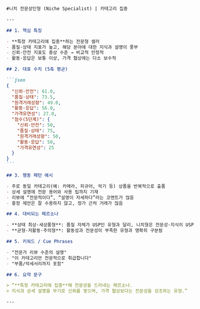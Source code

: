 ````markdown
#니치 전문상인형 (Niche Specialist) | 카테고리 집중

---

## 1. 핵심 특징

- **특정 카테고리에 집중**하는 전문형 셀러
- 품질·상태 지표가 높고, 해당 분야에 대한 지식과 설명이 풍부
- 신뢰·안전 지표도 중상 수준 → 비교적 안정적
- 활동·응답은 보통 이상, 가격 협상에는 다소 보수적

## 2. 대표 수치 (5축 평균)

```json
{
  "신뢰·안전": 61.0,
  "품질·상태": 73.5,
  "원격거래성향": 49.0,
  "활동·응답": 56.0,
  "가격유연성": 27.0,
  "점수(5단계)": {
    "신뢰·안전": 50,
    "품질·상태": 75,
    "원격거래성향": 50,
    "활동·응답": 50,
    "가격유연성": 25
  }
}
```

## 3. 행동 패턴 예시

- 주로 동일 카테고리(예: 카메라, 피규어, 악기 등) 상품을 반복적으로 출품
- 상세 설명에 전문 용어와 사용 팁까지 기재
- 리뷰에 “전문적이다”, “설명이 자세하다”라는 코멘트가 많음
- 흥정 제안은 잘 수용하지 않고, 정가 근처 거래가 많음

## 4. 대비되는 페르소나

- **상태 최상·새상품형**: 품질 자체가 USP인 유형과 달리, 니치형은 전문성·지식이 USP
- **균형·저활동·주의형**: 활동성과 전문성이 부족한 유형과 명확히 구분됨

## 5. 키워드 / Cue Phrases

- "전문가 리뷰 수준의 설명"
- "이 카테고리만 전문적으로 취급합니다"
- "부품/악세서리까지 포함"

## 6. 요약 문구

> “**특정 카테고리에 집중**해 전문성을 드러내는 페르소나.
> 지식과 상세 설명을 무기로 신뢰를 쌓으며, 가격 협상보다는 전문성을 강조하는 유형.”

---
````
